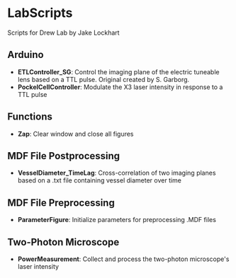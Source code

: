 # LabScripts
Scripts for Drew Lab by Jake Lockhart

## Arduino
- **ETLController_SG**: Control the imaging plane of the electric tuneable lens based on a TTL pulse. Original created by S. Garborg.
- **PockelCellController**: Modulate the X3 laser intensity in response to a TTL pulse  

## Functions
- **Zap**: Clear window and close all figures  

## MDF File Postprocessing
- **VesselDiameter_TimeLag**: Cross-correlation of two imaging planes based on a .txt file containing vessel diameter over time  

## MDF File Preprocessing
- **ParameterFigure**: Initialize parameters for preprocessing .MDF files  

## Two-Photon Microscope
- **PowerMeasurement**: Collect and process the two-photon microscope's laser intensity  
